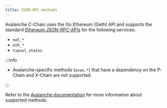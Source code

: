 ```yaml
---
title: JSON-RPC methods
---
```


Avalanche C-Chain uses the Go Ethereum (Geth) API and supports the standard [Ethereum JSON-RPC-APIs](../../ethereum/json-rpc-methods/index.md) for the following services:

- `net_*`
- `eth_*`
- `txpool_status`

:::info

- Avalanche-specific methods (`avax.*`) that have a dependency on the P-Chain and X-Chain are not supported.

:::

Refer to the [Avalanche documentation](https://docs.avax.network/apis/avalanchego/apis/c-chain#methods) for more
information about supported methods.

